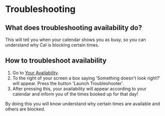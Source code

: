 # Troubleshooting

## What does troubleshooting availability do?

This will tell you when your calendar shows you as busy, so you can understand why Cal is blocking certain times.

## How to troubleshoot availability

1. Go to [Your Availability](https://app.cal.com/availability).
2. To the right of your screen a box saying 'Something doesn't look right?' will appear. Press the button 'Launch Troubleshooter'.
3. After pressing this, your availability will appear according to your calendar and inform you of the times booked up for that day!

By doing this you will know understand why certain times are available and others are blocked.